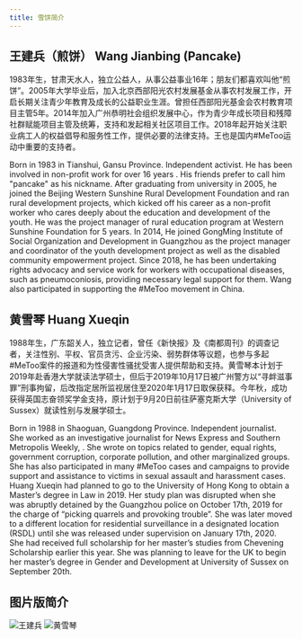 ```yaml
---
title: 雪饼简介
---
```


## 王建兵（煎饼） Wang Jianbing (Pancake)

1983年生，甘肃天水人，独立公益人，从事公益事业16年；朋友们都喜欢叫他“煎饼”。2005年大学毕业后，加入北京西部阳光农村发展基金从事农村发展工作，开启长期关注青少年教育及成长的公益职业生涯。曾担任西部阳光基金会农村教育项目主管5年。2014年加入广州恭明社会组织发展中心，作为青少年成长项目和残障社群赋能项目主管及统筹，支持和发起相关社区项目工作。2018年起开始关注职业病工人的权益倡导和服务性工作，提供必要的法律支持。王也是国内#MeToo运动中重要的支持者。

Born in 1983 in Tianshui, Gansu Province. Independent activist. He has been involved in non-profit work for over 16 years . His friends prefer to call him "pancake" as his nickname. After graduating from university in 2005, he joined the Beijing Western Sunshine Rural Development Foundation and ran rural development projects, which kicked off his career as a non-profit worker who cares deeply about the education and development of the youth. He was the project manager of rural education program at Western Sunshine Foundation for 5 years. In 2014, He joined GongMing Institute of Social Organization and Development in Guangzhou as the project manager and coordinator of the youth development project as well as the disabled community empowerment project. Since 2018, he has been undertaking rights advocacy and service work for workers with occupational diseases, such as pneumoconiosis, providing necessary legal support for them. Wang also participated in supporting the #MeToo movement in China.

## 黄雪琴 Huang Xueqin

1988年生，广东韶关人，独立记者，曾任《新快报》及《南都周刊》的调查记者，关注性别、平权、官员贪污、企业污染、弱势群体等议题，也参与多起#MeToo案件的报道和为性侵害性骚扰受害人提供帮助和支持。黄雪琴本计划于2019年赴香港大学就读法学硕士，但后于2019年10月17日被广州警方以“寻衅滋事罪”刑事拘留，后改指定居所监视居住至2020年1月17日取保获释。今年秋，成功获得英国志奋领奖学金支持，原计划于9月20日前往萨塞克斯大学（University of Sussex）就读性别与发展学硕士。

Born in 1988 in Shaoguan, Guangdong Province. Independent journalist. She worked as an investigative journalist for News Express and Southern Metropolis Weekly, . She wrote on topics related to gender, equal rights, government corruption, corporate pollution, and other marginalized groups. She has also participated in many #MeToo cases and campaigns to provide support and assistance to victims in sexual assault and harassment cases. Huang Xueqin had planned to go to the University of Hong Kong to obtain a Master’s degree in Law in 2019. Her study plan was disrupted when she was abruptly detained by the Guangzhou police on October 17th, 2019 for the charge of “picking quarrels and provoking trouble”. She was later moved to a different location for residential surveillance in a designated location (RSDL) until she was released under supervision on January 17th, 2020. She had received full scholarship for her master’s studies from Chevening Scholarship earlier this year. She was planning to leave for the UK to begin her master’s degree in Gender and Development at University of Sussex on September 20th.

## 图片版简介

![王建兵](https://i.imgur.com/SAkkUJK.jpg)
![黄雪琴](https://i.imgur.com/LJ89O4t.png)
